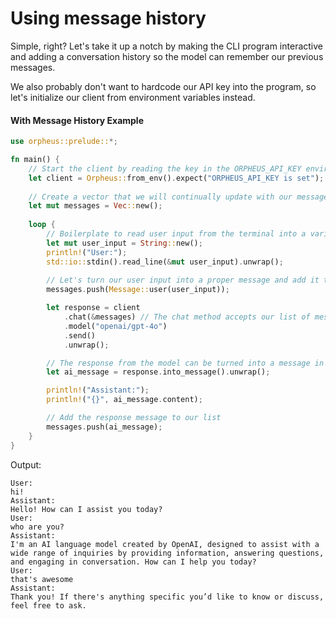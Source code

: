 # Using message history

Simple, right? Let's take it up a notch by making the CLI program interactive and adding a conversation history so the model can remember our previous messages.

We also probably don't want to hardcode our API key into the program, so let's initialize our client from environment variables instead.

#### With Message History Example

```rust
use orpheus::prelude::*;

fn main() {
    // Start the client by reading the key in the ORPHEUS_API_KEY environment variable
    let client = Orpheus::from_env().expect("ORPHEUS_API_KEY is set");
    
    // Create a vector that we will continually update with our message history.
    let mut messages = Vec::new();
    
    loop {
        // Boilerplate to read user input from the terminal into a variable
        let mut user_input = String::new();
        println!("User:");
        std::io::stdin().read_line(&mut user_input).unwrap();
        
        // Let's turn our user input into a proper message and add it to our message history
        messages.push(Message::user(user_input));

        let response = client
            .chat(&messages) // The chat method accepts our list of messages directly
            .model("openai/gpt-4o")
            .send()
            .unwrap();

        // The response from the model can be turned into a message in the same format as the user message.
        let ai_message = response.into_message().unwrap();

        println!("Assistant:");
        println!("{}", ai_message.content);

        // Add the response message to our list
        messages.push(ai_message);
    }
}
```

Output:

```
User:
hi!
Assistant:
Hello! How can I assist you today?
User:
who are you?
Assistant:
I'm an AI language model created by OpenAI, designed to assist with a wide range of inquiries by providing information, answering questions, and engaging in conversation. How can I help you today?
User:
that's awesome
Assistant:
Thank you! If there's anything specific you’d like to know or discuss, feel free to ask.
```
